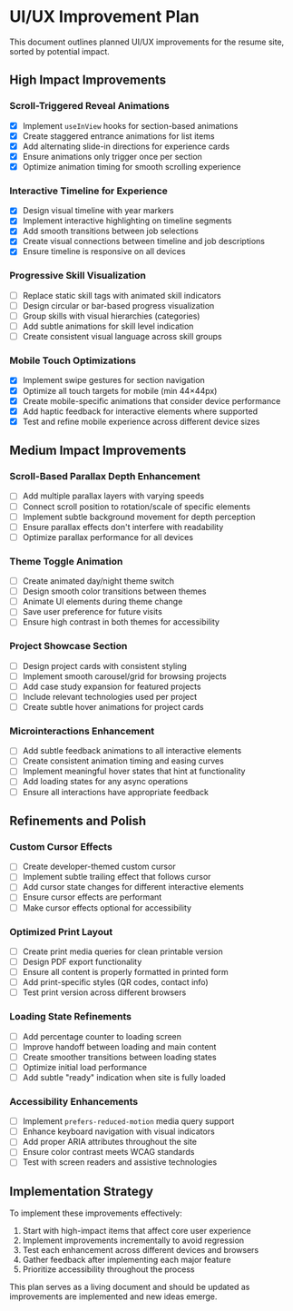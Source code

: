 # UI/UX Improvement Plan

This document outlines planned UI/UX improvements for the resume site, sorted by potential impact.

## High Impact Improvements

### Scroll-Triggered Reveal Animations
- [x] Implement `useInView` hooks for section-based animations
- [x] Create staggered entrance animations for list items
- [x] Add alternating slide-in directions for experience cards
- [x] Ensure animations only trigger once per section
- [x] Optimize animation timing for smooth scrolling experience

### Interactive Timeline for Experience
- [x] Design visual timeline with year markers
- [x] Implement interactive highlighting on timeline segments
- [x] Add smooth transitions between job selections
- [x] Create visual connections between timeline and job descriptions
- [x] Ensure timeline is responsive on all devices

### Progressive Skill Visualization
- [ ] Replace static skill tags with animated skill indicators
- [ ] Design circular or bar-based progress visualization
- [ ] Group skills with visual hierarchies (categories)
- [ ] Add subtle animations for skill level indication
- [ ] Create consistent visual language across skill groups

### Mobile Touch Optimizations
- [x] Implement swipe gestures for section navigation
- [x] Optimize all touch targets for mobile (min 44×44px)
- [x] Create mobile-specific animations that consider device performance
- [x] Add haptic feedback for interactive elements where supported
- [x] Test and refine mobile experience across different device sizes

## Medium Impact Improvements

### Scroll-Based Parallax Depth Enhancement
- [ ] Add multiple parallax layers with varying speeds
- [ ] Connect scroll position to rotation/scale of specific elements
- [ ] Implement subtle background movement for depth perception
- [ ] Ensure parallax effects don't interfere with readability
- [ ] Optimize parallax performance for all devices

### Theme Toggle Animation
- [ ] Create animated day/night theme switch
- [ ] Design smooth color transitions between themes
- [ ] Animate UI elements during theme change
- [ ] Save user preference for future visits
- [ ] Ensure high contrast in both themes for accessibility

### Project Showcase Section
- [ ] Design project cards with consistent styling
- [ ] Implement smooth carousel/grid for browsing projects
- [ ] Add case study expansion for featured projects
- [ ] Include relevant technologies used per project
- [ ] Create subtle hover animations for project cards

### Microinteractions Enhancement
- [ ] Add subtle feedback animations to all interactive elements
- [ ] Create consistent animation timing and easing curves
- [ ] Implement meaningful hover states that hint at functionality
- [ ] Add loading states for any async operations
- [ ] Ensure all interactions have appropriate feedback

## Refinements and Polish

### Custom Cursor Effects
- [ ] Create developer-themed custom cursor
- [ ] Implement subtle trailing effect that follows cursor
- [ ] Add cursor state changes for different interactive elements
- [ ] Ensure cursor effects are performant
- [ ] Make cursor effects optional for accessibility

### Optimized Print Layout
- [ ] Create print media queries for clean printable version
- [ ] Design PDF export functionality
- [ ] Ensure all content is properly formatted in printed form
- [ ] Add print-specific styles (QR codes, contact info)
- [ ] Test print version across different browsers

### Loading State Refinements
- [ ] Add percentage counter to loading screen
- [ ] Improve handoff between loading and main content
- [ ] Create smoother transitions between loading states
- [ ] Optimize initial load performance
- [ ] Add subtle "ready" indication when site is fully loaded

### Accessibility Enhancements
- [ ] Implement `prefers-reduced-motion` media query support
- [ ] Enhance keyboard navigation with visual indicators
- [ ] Add proper ARIA attributes throughout the site
- [ ] Ensure color contrast meets WCAG standards
- [ ] Test with screen readers and assistive technologies

## Implementation Strategy

To implement these improvements effectively:

1. Start with high-impact items that affect core user experience
2. Implement improvements incrementally to avoid regression
3. Test each enhancement across different devices and browsers
4. Gather feedback after implementing each major feature
5. Prioritize accessibility throughout the process

This plan serves as a living document and should be updated as improvements are implemented and new ideas emerge.